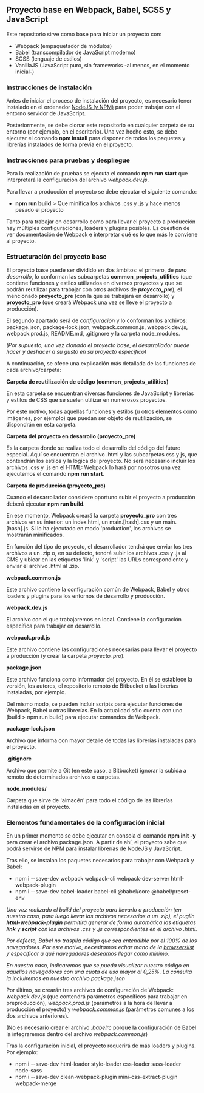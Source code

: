 ## Proyecto base en Webpack, Babel, SCSS y JavaScript ##

Este repositorio sirve como base para iniciar un proyecto con:
- Webpack (empaquetador de módulos)
- Babel (transcompilador de JavaScript moderno)
- SCSS (lenguaje de estilos)
- VanillaJS (JavaScript puro, sin frameworks -al menos, en el momento inicial-)

### Instrucciones de instalación ###

Antes de iniciar el proceso de instalación del proyecto, es necesario tener instalado en el ordenador [NodeJS (y NPM)](https://nodejs.org/es/) para poder trabajar con el entorno servidor de JavaScript.

Posteriormente, se debe clonar este repositorio en cualquier carpeta de su entorno (por ejemplo, en el escritorio). Una vez hecho esto, se debe ejecutar el comando **npm install** para disponer de todos los paquetes y librerías instalados de forma previa en el proyecto.

### Instrucciones para pruebas y despliegue ###

Para la realización de pruebas se ejecuta el comando **npm run start** que interpretará la configuración del archivo *webpack.dev.js*.

Para llevar a producción el proyecto se debe ejecutar el siguiente comando:
- **npm run build** > Que minifica los archivos .css y .js y hace menos pesado el proyecto

Tanto para trabajar en desarrollo como para llevar el proyecto a producción hay múltiples configuraciones, loaders y plugins posibles. Es cuestión de ver documentación de Webpack e interpretar qué es lo que más le conviene al proyecto.

### Estructuración del proyecto base ###

El proyecto base puede ser dividido en dos ámbitos: el primero, de *puro desarrollo*, lo conforman las subcarpetas **common_projects_utilities** (que contiene funciones y estilos utilizados en diversos proyectos y que se podrán reutilizar para trabajar con otros archivos de ***proyecto_pre***), el mencionado **proyecto_pre** (con la que se trabajará en desarrollo) y **proyecto_pro** (que creará Webpack una vez se lleve el proyecto a producción). 

El segundo apartado será de *configuración* y lo conforman los archivos: package.json, package-lock.json, webpack.common.js, webpack.dev.js, webpack.prod.js, README.md, .gitignore y la carpeta node_modules.

*(Por supuesto, una vez clonado el proyecto base, el desarrollador puede hacer y deshacer a su gusto en su proyecto especifíco)*

A continuación, se ofece una explicación más detallada de las funciones de cada archivo/carpeta:

**Carpeta de reutilización de código (common_projects_utilities)**

En esta carpeta se encuentran diversas funciones de JavaScript y librerías y estilos de CSS que se suelen utilizar en numerosos proyectos.

Por este motivo, todas aquellas funciones y estilos (u otros elementos como imágenes, por ejemplo) que puedan ser objeto de reutilización, se dispondrán en esta carpeta.

**Carpeta del proyecto en desarrollo (proyecto_pre)**

Es la carpeta donde se realiza todo el desarrollo del código del futuro especial. Aquí se encuentran el archivo .html y las subcarpetas css y js, que contendrán los estilos y la lógica del proyecto. No será necesario incluir los archivos .css y .js en el HTML: Webpack lo hará por nosotros una vez ejecutemos el comando **npm run start**.

**Carpeta de producción (proyecto_pro)**

Cuando el desarrollador considere oportuno subir el proyecto a producción deberá ejecutar **npm run build**.

En ese momento, Webpack creará la carpeta **proyecto_pro** con tres archivos en su interior: un index.html, un main.[hash].css y un main.[hash].js. Si lo ha ejecutado en modo 'production', los archivos se mostrarán minificados.

En función del tipo de proyecto, el desarrollador tendrá que enviar los tres archivos a un .zip o, en su defecto, tendrá subir los archivos .css y .js al CMS y ubicar en las etiquetas 'link' y 'script' las URLs correspondiente y enviar el archivo .html al .zip.

**webpack.common.js**

Este archivo contiene la configuración común de Webpack, Babel y otros loaders y plugins para los entornos de desarrollo y producción.

**webpack.dev.js**

El archivo con el que trabajaremos en local. Contiene la configuración específica para trabajar en desarrollo.

**webpack.prod.js**

Este archivo contiene las configuraciones necesarias para llevar el proyecto a producción (y crear la carpeta *proyecto_pro*).

**package.json**

Este archivo funciona como informador del proyecto. En él se establece la versión, los autores, el repositorio remoto de Bitbucket o las librerías instaladas, por ejemplo.

Del mismo modo, se pueden incluir scripts para ejecutar funciones de Webpack, Babel u otras librerías. En la actualidad sólo cuenta con uno (build > npm run build) para ejecutar comandos de Webpack.

**package-lock.json**

Archivo que informa con mayor detalle de todas las librerías instaladas para el proyecto.

**.gitignore**

Archivo que permite a Git (en este caso, a Bitbucket) ignorar la subida a remoto de determinados archivos o carpetas.

**node_modules/**

Carpeta que sirve de 'almacén' para todo el código de las librerías instaladas en el proyecto.

### Elementos fundamentales de la configuración inicial ###

En un primer momento se debe ejecutar en consola el comando **npm init -y** para crear el archivo package.json. A partir de ahí, el proyecto sabe que podrá servirse de NPM para instalar librerías de NodeJS y JavaScript.

Tras ello, se instalan los paquetes necesarios para trabajar con Webpack y Babel:

- npm i --save-dev webpack webpack-cli webpack-dev-server html-webpack-plugin
- npm i --save-dev babel-loader babel-cli @babel/core @babel/preset-env

*Una vez realizado el build del proyecto para llevarlo a producción (en nuestro caso, para luego llevar los archivos necesarios a un .zip), el puglin **html-webpack-plugin** permitirá generar de forma automática las etiquetas **link** y **script** con los archivos .css y .js correspondientes en el archivo .html.*

*Por defecto, Babel no traspila código que sea entendible por el 100% de los navegadores. Por este motivo, necesitamos echar mano de la [browserslist](https://github.com/browserslist/browserslist) y especificar a qué navegadores deseamos llegar como mínimo.*

*En nuestro caso, indicaremos que se pueda visualizar nuestro código en aquellos navegadores con una cuota de uso mayor al 0,25%. La consulta la incluiremos en nuestro archivo package.json*

Por último, se crearán tres archivos de configuración de Webpack: *webpack.dev.js* (que contendrá parámetros específicos para trabajar en preproducción), *webpack.prod.js* (parámetros a la hora de llevar a producción el proyecto) y *webpack.common.js* (parámetros comunes a los dos archivos anteriores).

(No es necesario crear el archivo *.babelrc* porque la configuración de Babel la integraremos dentro del archivo *webpack.common.js*)

Tras la configuración inicial, el proyecto requerirá de más loaders y plugins. Por ejemplo:

- npm i --save-dev html-loader style-loader css-loader sass-loader node-sass 
- npm i --save-dev clean-webpack-plugin mini-css-extract-plugin webpack-merge
